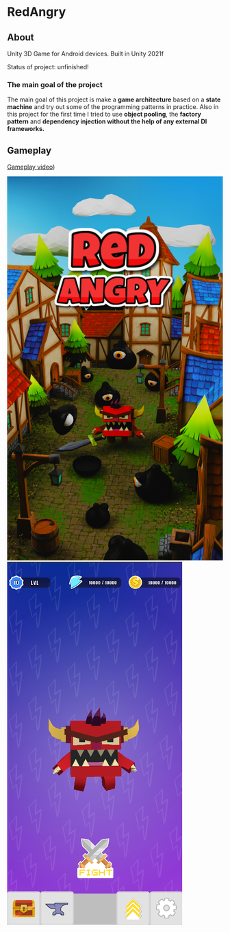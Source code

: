 # RedAngry

## About

Unity 3D Game for Android devices. 
Built in Unity 2021f

Status of project: unfinished!

### The main goal of the project

The main goal of this project is make a **game architecture** based on a **state machine** and try out some of the programming patterns in practice. Also in this project for the first time I tried to use **object pooling**, the **factory pattern** and **dependency injection without the help of any external DI frameworks.**


## Gameplay 
[Gameplay video](https://www.youtube.com/shorts/w-FnSnb08iU))

![](https://github.com/leprecode/RedAngry/blob/main/Media/LoadingRA.png)
![](https://github.com/leprecode/RedAngry/blob/main/Media/MainMenu.png)
